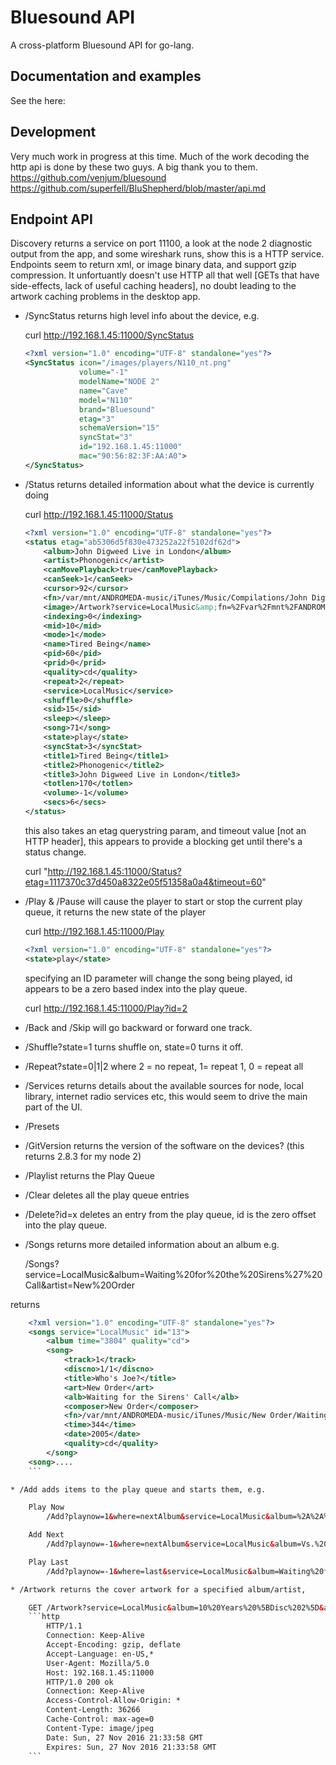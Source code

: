 # Bluesound API

A cross-platform Bluesound API for go-lang.

## Documentation and examples

See the here:

## Development

Very much work in progress at this time.
Much of the work decoding the http api is done by these two guys. A big thank you to them.
<https://github.com/venjum/bluesound>
<https://github.com/superfell/BluShepherd/blob/master/api.md>

## Endpoint API

Discovery returns a service on port 11100, a look at the node 2 diagnostic output from the app, and some wireshark runs, show this is a HTTP service. Endpoints seem to return xml, or image binary data, and support gzip compression. It unfortuantly doesn't use HTTP all that well [GETs that have side-effects, lack of useful caching headers], no doubt leading to the artwork caching problems in the desktop app.

* /SyncStatus returns high level info about the device, e.g.

    curl <http://192.168.1.45:11000/SyncStatus>

    ```xml
    <?xml version="1.0" encoding="UTF-8" standalone="yes"?>
    <SyncStatus icon="/images/players/N110_nt.png"
                volume="-1"
                modelName="NODE 2"
                name="Cave"
                model="N110"
                brand="Bluesound"
                etag="3"
                schemaVersion="15"
                syncStat="3"
                id="192.168.1.45:11000"
                mac="90:56:82:3F:AA:A0">
    </SyncStatus>
    ```

* /Status returns detailed information about what the device is currently doing

    curl <http://192.168.1.45:11000/Status>

    ```xml
    <?xml version="1.0" encoding="UTF-8" standalone="yes"?>
    <status etag="ab5306d5f830e473252a22f5102df62d">
        <album>John Digweed Live in London</album>
        <artist>Phonogenic</artist>
        <canMovePlayback>true</canMovePlayback>
        <canSeek>1</canSeek>
        <cursor>92</cursor>
        <fn>/var/mnt/ANDROMEDA-music/iTunes/Music/Compilations/John Digweed Live in London/3-09 Tired Being.m4a</fn>
        <image>/Artwork?service=LocalMusic&amp;fn=%2Fvar%2Fmnt%2FANDROMEDA-music%2FiTunes%2FMusic%2FCompilations%2FJohn%20Digweed%20Live%20in%20London%2F3-09%20Tired%20Being.m4a</image>
        <indexing>0</indexing>
        <mid>10</mid>
        <mode>1</mode>
        <name>Tired Being</name>
        <pid>60</pid>
        <prid>0</prid>
        <quality>cd</quality>
        <repeat>2</repeat>
        <service>LocalMusic</service>
        <shuffle>0</shuffle>
        <sid>15</sid>
        <sleep></sleep>
        <song>71</song>
        <state>play</state>
        <syncStat>3</syncStat>
        <title1>Tired Being</title1>
        <title2>Phonogenic</title2>
        <title3>John Digweed Live in London</title3>
        <totlen>170</totlen>
        <volume>-1</volume>
        <secs>6</secs>
    </status>
    ```

    this also takes an etag querystring param, and timeout value [not an HTTP header], this appears to provide a blocking get until there's a status change.

    curl "<http://192.168.1.45:11000/Status?etag=1117370c37d450a8322e05f51358a0a4&timeout=60>"

* /Play & /Pause will cause the player to start or stop the current play queue, it returns the new state of the player

    curl <http://192.168.1.45:11000/Play>

    ```xml
    <?xml version="1.0" encoding="UTF-8" standalone="yes"?>
    <state>play</state>
    ```

    specifying an ID parameter will change the song being played, id appears to be a zero based index into the play queue.

    curl <http://192.168.1.45:11000/Play?id=2>

* /Back and /Skip will go backward or forward one track.

* /Shuffle?state=1 turns shuffle on, state=0 turns it off.

* /Repeat?state=0|1|2 where 2 = no repeat, 1= repeat 1, 0 = repeat all

* /Services returns details about the available sources for node, local library, internet radio services etc, this would seem to drive the main part of the UI.

* /Presets

* /GitVersion returns the version of the software on the devices? (this returns 2.8.3 for my node 2)

* /Playlist returns the Play Queue

* /Clear deletes all the play queue entries

* /Delete?id=x deletes an entry from the play queue, id is the zero offset into the play queue.

* /Songs returns more detailed information about an album e.g.

    /Songs?service=LocalMusic&album=Waiting%20for%20the%20Sirens%27%20Call&artist=New%20Order

returns

```xml
    <?xml version="1.0" encoding="UTF-8" standalone="yes"?>
    <songs service="LocalMusic" id="13">
        <album time="3804" quality="cd">
        <song>
            <track>1</track>
            <discno>1/1</discno>
            <title>Who's Joe?</title>
            <art>New Order</art>
            <alb>Waiting for the Sirens' Call</alb>
            <composer>New Order</composer>
            <fn>/var/mnt/ANDROMEDA-music/iTunes/Music/New Order/Waiting For The Sirens' Call/01 Who's Joe_.m4a</fn>
            <time>344</time>
            <date>2005</date>
            <quality>cd</quality>
        </song>
    <song>....
    ```

* /Add adds items to the play queue and starts them, e.g.

    Play Now
        /Add?playnow=1&where=nextAlbum&service=LocalMusic&album=%2A%2A%2Ak%20the%20Millenium&artist=The%20KLF

    Add Next
        /Add?playnow=-1&where=nextAlbum&service=LocalMusic&album=Vs.%20T-World%20-%202000&artist=GusGus

    Play Last
        /Add?playnow=-1&where=last&service=LocalMusic&album=Waiting%20for%20the%20Rights%20of%20Mu&artist=The%20KLF

* /Artwork returns the cover artwork for a specified album/artist,

    GET /Artwork?service=LocalMusic&album=10%20Years%20%5BDisc%202%5D&artist=Banco%20De%20Gaia
    ```http
        HTTP/1.1
        Connection: Keep-Alive
        Accept-Encoding: gzip, deflate
        Accept-Language: en-US,*
        User-Agent: Mozilla/5.0
        Host: 192.168.1.45:11000
        HTTP/1.0 200 ok
        Connection: Keep-Alive
        Access-Control-Allow-Origin: *
        Content-Length: 36266
        Cache-Control: max-age=0
        Content-Type: image/jpeg
        Date: Sun, 27 Nov 2016 21:33:58 GMT
        Expires: Sun, 27 Nov 2016 21:33:58 GMT
    ```
